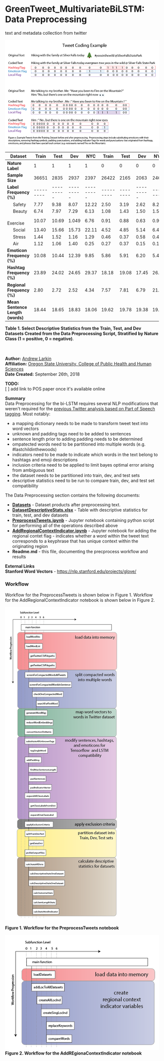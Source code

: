 # GreenTweet_MultivariateBiLSTM: Data Preprocessing
text and metadata collection from twitter

![](./images/TweetExamples.png)


 **Dataset** | Train | Test | Dev |NYC | Train | Test | Dev | NYC 
 ------------ | ------------- | ------------- | ------------- | ------------- | ------------- | ------------ | ------------- | ------------ 
**Nature Label** |1|1|1|1|0|0|0|0|
**Sample Size** | 36651 | 2835 | 2937 | 2397 | 26422 | 2165 | 2063 | 2460 
**Label Frequency (%)** |  --------- | --------- | --------- | --------- | --------- | -------- | --------- | -------- 
&nbsp;&nbsp;&nbsp;&nbsp; Safety | 7.77 | 9.38 | 8.07 | 12.22 | 2.50 | 3.19 | 2.62 |8.29 |
&nbsp;&nbsp;&nbsp;&nbsp; Beauty | 6.74 | 7.97 | 7.29 | 6.13 | 1.08 | 1.43 | 1.50 | 1.50 |
&nbsp;&nbsp;&nbsp;&nbsp; Exercise | 10.07 | 10.69 | 1.049 | 6.76 | 0.91 | 0.88 | 0.63 | 0.93 |
&nbsp;&nbsp;&nbsp;&nbsp; Social | 13.40 | 15.66 | 15.73 | 22.11 | 4.52 | 4.85 | 5.14 | 6.46 |
&nbsp;&nbsp;&nbsp;&nbsp; Stress | 1.44 | 1.52 | 1.16 | 1.29 | 0.46 | 0.37 | 0.58 | 0.41 |
&nbsp;&nbsp;&nbsp;&nbsp; Air | 1.12 | 1.06 | 1.40 | 0.25 | 0.27 | 0.37 | 0.15 | 0.16 |
**Emoticon Frequency (%)** | 10.08 | 10.44 | 12.39 | 9.85 | 5.86 | 5.91 | 6.20 | 5.49 |
**Hashtag Frequency (%)** | 23.89 | 24.02 | 24.65 | 29.37 | 18.18 | 19.08 | 17.45 | 26.83 |
**Regional Frequency (%)** | 2.80 | 2.72 | 2.52 | 4.34 | 7.57 | 7.81 | 6.79 | 21.67 |
**Mean Sentence Length (words)** | 18.44 | 18.65 | 18.83 | 18.06 | 19.62 | 19.78 | 19.38 | 19.02 |

**Table 1.  Select Descriptive Statistics from the Train, Test, and Dev Datasets Created from the Data Preprocessing Script, Stratified by Nature Class (1 = positive, 0 = negative)**. <br> <br> <br>





**Author:** [Andrew Larkin](https://www.linkedin.com/in/andrew-larkin-525ba3b5/) <br>
**Affiliation:** [Oregon State University, College of Public Health and Human Sciences](https://health.oregonstate.edu/) <br>
**Date Created:** September 26th, 2018 <br>

**TODO:** <br>
[ ] add link to POS paper once it's available online <br>

**Summary** <br>
Data Preprocessing for the bi-LSTM requires several NLP modifications that weren't required for the [previous Twitter analysis based on Part of Speech tagging](https://github.com/larkinandy/Portland_UrbanNature_Twitter).  Most notably:
- a mapping dictionary needs to be made to transform tweet text into word vectors <br>
- unknown and padding tags need to be added to sentences <br>
- sentence length prior to adding padding needs to be determined <br>
- ompatected words need to be partitioned into multiple words (e.g. #lastchildinthewoods) <br>
- indicators need to be made to indicate which words in the text belong to hashtags and emoji descriptions <br>
- inclusion criteria need to be applied to limit bayes optimal error arising from ambiguous text <br>
- the dataset needs to be partitioned into train, dev, and test sets <br>
- descriptive statistics need to be run to compare train, dev, and test set compatibility <br>

The Data Preprocessing section contains the following documents:
- [**Datasets**](./datasets) - Dataset products after preprocessing text. <br>
- [**DatasetDescriptiveStats.xlsx**](./DatasetDescriptiveStats.xlsx) - Table with descriptive statistics for train, test, and dev datasets
- [**PreprocessTweets.ipynb**](./PreprocessTweets.ipynb) - Jupyter notebook containing python script for performing all of the operations described above <br>
- [**AddRegionalContextIndicator.ipynb**](./AddRegionalContextIndicator.ipynb) - Jupyter notebook for adding the regional contet flag - indicates whether a word within the tweet text corresponds to a keyphrase that has unique context within the originating region <br>
- **Readme.md** - this file, documenting the precprocess workflow and results

**External Links** <br>
**Stanford Word Vectors** - https://nlp.stanford.edu/projects/glove/ <br>

### Workflow ###

Workflow for the PreprocessTweets is shown below in Figure 1.  Workflow for the AddRegionalContextIndicator notebook is shown below in Figure 2. 

![](./images/preProcessingWorkflow.png) <br>

**Figure 1.  Workflow for the PreprocessTweets notebook** <br>

![](./images/AddLocationWorkflow.png) <br>
**Figure 2.  Workflow for the AddREgionaContextIndicator notebook** <br>
